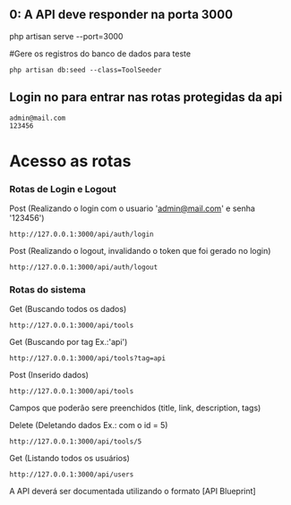 ## 0: A API deve responder na porta 3000
php artisan serve --port=3000


#Gere os registros do banco de dados para teste

```
php artisan db:seed --class=ToolSeeder
```

## Login no para entrar nas rotas protegidas da api

```
admin@mail.com
123456
```

# Acesso as rotas

### Rotas de Login e Logout


Post (Realizando o login com o usuario 'admin@mail.com' e senha '123456')
```
http://127.0.0.1:3000/api/auth/login
```

Post (Realizando o logout, invalidando o token que foi gerado no login)
```
http://127.0.0.1:3000/api/auth/logout
```


### Rotas do sistema

Get (Buscando todos os dados)
```
http://127.0.0.1:3000/api/tools
```

Get (Buscando por tag Ex.:'api')
```
http://127.0.0.1:3000/api/tools?tag=api
```

Post (Inserido dados)
```
http://127.0.0.1:3000/api/tools
```
Campos que poderão sere preenchidos (title, link, description, tags)

Delete (Deletando dados Ex.: com o id = 5)
```
http://127.0.0.1:3000/api/tools/5
```

Get (Listando todos os usuários)
```
http://127.0.0.1:3000/api/users
```


A API deverá ser documentada utilizando o formato [API Blueprint]

